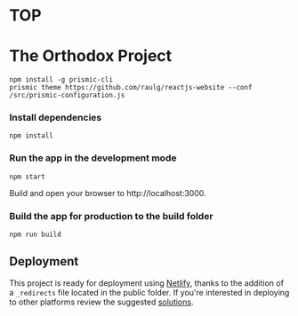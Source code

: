 # TOP 
# The Orthodox Project
```
npm install -g prismic-cli
prismic theme https://github.com/raulg/reactjs-website --conf /src/prismic-configuration.js
```

### Install dependencies
```
npm install
```
### Run the app in the development mode

```
npm start
```
Build and open your browser to http://localhost:3000.

### Build the app for production to the build folder
```
npm run build
```

## Deployment
This project is ready for deployment using [Netlify](https://www.netlify.com), thanks to the addition of a `_redirects` file located in the public folder. If you're interested in deploying to other platforms review the suggested [solutions](https://facebook.github.io/create-react-app/docs/deployment).

